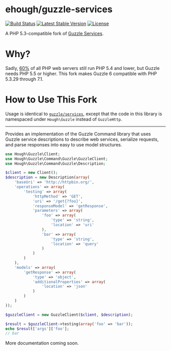 # ehough/guzzle-services

[![Build Status](https://travis-ci.org/ehough/guzzle-services.svg?branch=develop)](https://travis-ci.org/ehough/guzzle-services)
[![Latest Stable Version](https://poser.pugx.org/ehough/guzzle-services/v/stable)](https://packagist.org/packages/ehough/guzzle-services)
[![License](https://poser.pugx.org/ehough/guzzle-services/license)](https://packagist.org/packages/ehough/guzzle-services)

A PHP 5.3-compatible fork of [Guzzle Services](https://github.com/guzzle/services).

# Why?

Sadly, [60%](https://w3techs.com/technologies/details/pl-php/5/all) of all PHP web servers still run PHP 5.4 and lower, but Guzzle needs PHP 5.5 or higher. This fork makes Guzzle 6 compatible with PHP 5.3.29 through 7.1.

# How to Use This Fork

Usage is identical to [`guzzle/services`](https://github.com/guzzle/services), except that the code in this library is 
namespaced under `Hough\Guzzle` instead of `GuzzleHttp`.

--- 

Provides an implementation of the Guzzle Command library that uses Guzzle service descriptions to describe web services, serialize requests, and parse responses into easy to use model structures.

```php
use Hough\Guzzle\Client;
use Hough\Guzzle\Command\Guzzle\GuzzleClient;
use Hough\Guzzle\Command\Guzzle\Description;

$client = new Client();
$description = new Description(array(
	'baseUri' => 'http://httpbin.org/',
	'operations' => array(
		'testing' => array(
			'httpMethod' => 'GET',
			'uri' => '/get{?foo}',
			'responseModel' => 'getResponse',
			'parameters' => array(
				'foo' => array(
					'type' => 'string',
					'location' => 'uri'
				),
				'bar' => array(
					'type' => 'string',
					'location' => 'query'
				)
			)
		)
	),
	'models' => array(
		'getResponse' => array(
			'type' => 'object',
			'additionalProperties' => array(
				'location' => 'json'
			)
		)
	)
));

$guzzleClient = new GuzzleClient($client, $description);

$result = $guzzleClient->testing(array('foo' => 'bar'));
echo $result['args']['foo'];
// bar
```

More documentation coming soon.
